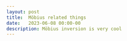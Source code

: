 ```yaml
---
layout: post
title:  Möbius related things
date:   2023-06-08 00:00-00
description: Möbius inversion is very cool
---
```


